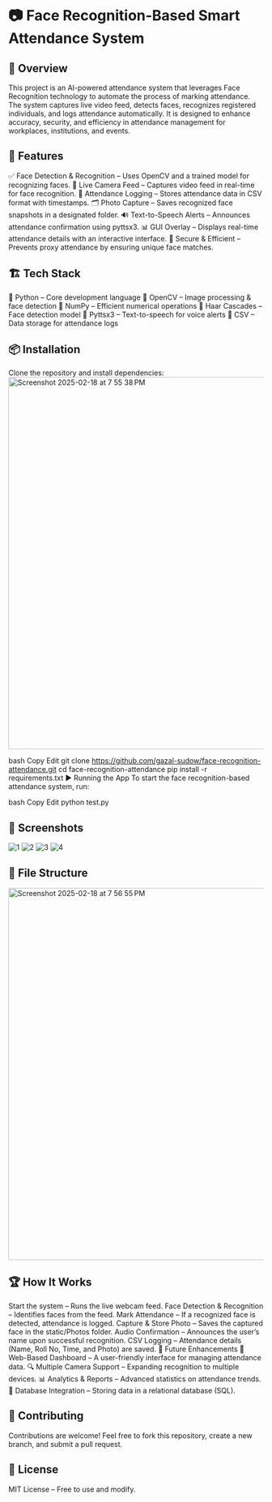 # 📷 Face Recognition-Based Smart Attendance System

## 🚀 Overview
This project is an AI-powered attendance system that leverages Face Recognition technology to automate the process of marking attendance. The system captures live video feed, detects faces, recognizes registered individuals, and logs attendance automatically. It is designed to enhance accuracy, security, and efficiency in attendance management for workplaces, institutions, and events.

## 🎯 Features
✅ Face Detection & Recognition – Uses OpenCV and a trained model for recognizing faces.
📸 Live Camera Feed – Captures video feed in real-time for face recognition.
📂 Attendance Logging – Stores attendance data in CSV format with timestamps.
🗂️ Photo Capture – Saves recognized face snapshots in a designated folder.
🔊 Text-to-Speech Alerts – Announces attendance confirmation using pyttsx3.
📊 GUI Overlay – Displays real-time attendance details with an interactive interface.
🔐 Secure & Efficient – Prevents proxy attendance by ensuring unique face matches.

## 🏗️ Tech Stack
🔹 Python – Core development language
🔹 OpenCV – Image processing & face detection
🔹 NumPy – Efficient numerical operations
🔹 Haar Cascades – Face detection model
🔹 Pyttsx3 – Text-to-speech for voice alerts
🔹 CSV – Data storage for attendance logs

## 📦 Installation
Clone the repository and install dependencies:
<img width="735" alt="Screenshot 2025-02-18 at 7 55 38 PM" src="https://github.com/user-attachments/assets/947ce85d-a1e6-409b-8847-60b583a05bd2" />

bash
Copy
Edit
git clone https://github.com/gazal-sudow/face-recognition-attendance.git
cd face-recognition-attendance
pip install -r requirements.txt
▶️ Running the App
To start the face recognition-based attendance system, run:

bash
Copy
Edit
python test.py

## 📸 Screenshots
![1](https://github.com/user-attachments/assets/32b3a866-792c-499d-9b38-dc9ff9bb2090)
![2](https://github.com/user-attachments/assets/3d0a79af-4f01-4bd4-a74c-899cb734f4bf)
![3](https://github.com/user-attachments/assets/c4663915-4e14-4844-acb2-7f38429b9eb5)
![4](https://github.com/user-attachments/assets/b1d767fc-5877-47aa-8627-e41d25eff43b)


## 📑 File Structure
<img width="735" alt="Screenshot 2025-02-18 at 7 56 55 PM" src="https://github.com/user-attachments/assets/0c47de3c-15fd-4d3a-9661-5646580c6071" />

## 🏆 How It Works
Start the system – Runs the live webcam feed.
Face Detection & Recognition – Identifies faces from the feed.
Mark Attendance – If a recognized face is detected, attendance is logged.
Capture & Store Photo – Saves the captured face in the static/Photos folder.
Audio Confirmation – Announces the user’s name upon successful recognition.
CSV Logging – Attendance details (Name, Roll No, Time, and Photo) are saved.
🚀 Future Enhancements
📌 Web-Based Dashboard – A user-friendly interface for managing attendance data.
🔍 Multiple Camera Support – Expanding recognition to multiple devices.
📊 Analytics & Reports – Advanced statistics on attendance trends.
🔐 Database Integration – Storing data in a relational database (SQL).

## 🤝 Contributing
Contributions are welcome! Feel free to fork this repository, create a new branch, and submit a pull request.

## 🔗 License
MIT License – Free to use and modify.


